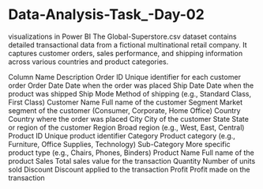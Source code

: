 # Data-Analysis-Task_-Day-02
visualizations in Power BI 
The Global-Superstore.csv dataset contains detailed transactional data from a fictional multinational retail company. It captures customer orders, sales performance, and shipping information across various countries and product categories.

Column Name        	Description
Order ID	          Unique identifier for each customer order
Order Date	        Date when the order was placed
Ship Date	          Date when the product was shipped
Ship Mode	          Method of shipping (e.g., Standard Class, First Class)
Customer Name	      Full name of the customer
Segment	            Market segment of the customer (Consumer, Corporate, Home Office)
Country	            Country where the order was placed
City	              City of the customer
State	              State or region of the customer
Region	            Broad region (e.g., West, East, Central)
Product ID	        Unique product identifier
Category	          Product category (e.g., Furniture, Office Supplies, Technology)
Sub-Category	      More specific product type (e.g., Chairs, Phones, Binders)
Product Name	      Full name of the product
Sales	              Total sales value for the transaction
Quantity	          Number of units sold
Discount	          Discount applied to the transaction
Profit	            Profit made on the transaction
